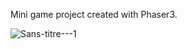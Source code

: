 Mini game project created with Phaser3. 

![Sans-titre---1](https://github.com/auroreschutz/BurgerGame/assets/97412286/3300abb1-30eb-422e-9fb6-7f8e7df2c146)


